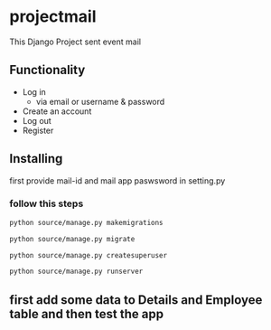 # projectmail
This Django Project sent event mail
## Functionality

- Log in
    - via email or username & password
- Create an account
- Log out
- Register

## Installing
first provide mail-id and mail app paswsword in setting.py
### follow this steps

```bash
python source/manage.py makemigrations
```
```bash
python source/manage.py migrate
```
```bash
python source/manage.py createsuperuser
```

```bash
python source/manage.py runserver
```
## first add some data to Details and Employee table and then test the app
